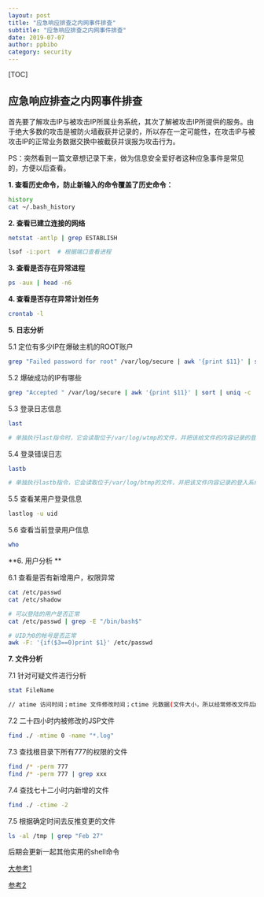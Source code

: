 ```yaml
---
layout: post
title: "应急响应排查之内网事件排查" 
subtitle: "应急响应排查之内网事件排查"
date: 2019-07-07
author: ppbibo
category: security
---
```


[TOC]

##  应急响应排查之内网事件排查



​       首先要了解攻击IP与被攻击IP所属业务系统，其次了解被攻击IP所提供的服务。由于绝大多数的攻击是被防火墙截获并记录的，所以存在一定可能性，在攻击IP与被攻击IP的正常业务数据交换中被截获并误报为攻击行为。



PS：突然看到一篇文章想记录下来，做为信息安全爱好者这种应急事件是常见的，方便以后查看。



 **1. 查看历史命令，防止新输入的命令覆盖了历史命令：**

```bash
history
cat ~/.bash_history 
```

**2. 查看已建立连接的网络**

```bash
netstat -antlp | grep ESTABLISH

lsof -i:port  # 根据端口查看进程
```

**3. 查看是否存在异常进程** 

```bash
ps -aux | head -n6
```

**4. 查看是否存在异常计划任务**

```bash
crontab -l
```

**5. 日志分析**

5.1 定位有多少IP在爆破主机的ROOT账户

```bash
grep "Failed password for root" /var/log/secure | awk '{print $11}' | sort| uniq -c | sort -nr | more
```

5.2 爆破成功的IP有哪些

```bash
grep "Accepted " /var/log/secure | awk '{print $11}' | sort | uniq -c |sort -nr | more
```

5.3 登录日志信息

```bash
last

# 单独执行last指令时，它会读取位于/var/log/wtmp的文件，并把该给文件的内容记录的登录系统的用户名单全部显示出来。
```

5.4 登录错误日志

```bash
lastb

# 单独执行lastb指令，它会读取位于/var/log/btmp的文件，并把该文件内容记录的登入系统失败的用户名单，全部显示出来。
```

5.5 查看某用户登录信息

```bash
lastlog -u uid
```

5.6 查看当前登录用户信息

```bash
who
```

**6. 用户分析 **

6.1 查看是否有新增用户，权限异常 

```bash
cat /etc/passwd
cat /etc/shadow

# 可以登陆的用户是否正常
cat /etc/passwd | grep -E "/bin/bash$"  

# UID为0的帐号是否正常
awk -F: '{if($3==0)print $1}' /etc/passwd
```

**7. 文件分析**

7.1 针对可疑文件进行分析

```bash
stat FileName

// atime 访问时间；mtime 文件修改时间；ctime 元数据(文件大小，所以经常修改文件后mtime\ctime都会变动)、权限、所有者修改时间。
```

7.2 二十四小时内被修改的JSP文件

```bash
find ./ -mtime 0 -name "*.log"
```

7.3 查找根目录下所有777的权限的文件

```bash
find /* -perm 777
find /* -perm 777 | grep xxx
```

7.4 查找七十二小时内新增的文件

```bash
find ./ -ctime -2
```

7.5 根据确定时间去反推变更的文件

```bash
ls -al /tmp | grep "Feb 27"
```



后期会更新一起其他实用的shell命令



[大参考1](https://mp.weixin.qq.com/s/IJ0Jtu69ByUPSBEHYdvQYg)

[参考2](https://linux.cn/article-9279-1.html)

